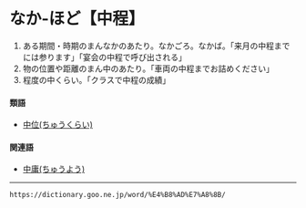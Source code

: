 # なか‐ほど【中程】

1. ある期間・時期のまんなかのあたり。なかごろ。なかば。「来月の中程までには参ります」「宴会の中程で呼び出される」
2. 物の位置や距離のまん中のあたり。「車両の中程までお詰めください」
3. 程度の中くらい。「クラスで中程の成績」
    

#### 類語

-   [中位(ちゅうくらい)](https://dictionary.goo.ne.jp/word/%E4%B8%AD%E4%BD%8D_%28%E3%81%A1%E3%82%85%E3%81%86%E3%81%8F%E3%82%89%E3%81%84%29/#jn-143185)

#### 関連語

-   [中庸(ちゅうよう)](https://dictionary.goo.ne.jp/word/%E4%B8%AD%E5%BA%B8/#jn-143730)

---
`https://dictionary.goo.ne.jp/word/%E4%B8%AD%E7%A8%8B/`